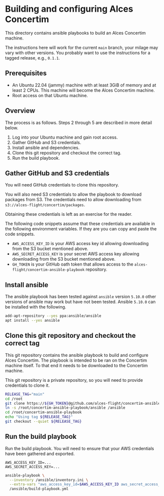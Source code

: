 # Building and configuring Alces Concertim

This directory contains ansible playbooks to build an Alces Concertim machine.

The instructions here will work for the current `main` branch, your milage may
vary with other versions.  You probably want to use the instructions for a
tagged release, e.g., `0.1.1`.

## Prerequisites

* An Ubuntu 22.04 (jammy) machine with at least 3GiB of memory and at least 2
  CPUs.  This machine will become the Alces Concertim machine.
* Root access on that Ubuntu machine.

## Overview

The process is as follows.  Steps 2 through 5 are described in more detail
below.

1. Log into your Ubuntu machine and gain root access.
2. Gather GitHub and S3 credentials.
3. Install ansible and dependencies.
4. Clone this git repository and checkout the correct tag.
5. Run the build playbook.

## Gather GitHub and S3 credentials

You will need GitHub credentials to clone this repository.

You will also need S3 credentials to allow the playbook to download packages
from S3.  The credentials need to allow downloading from
`s3://alces-flight/concertim/packages`.

Obtaining these credentials is left as an exercise for the reader.

The following code snippets assume that these credentials are available in the
following environment variables.  If they are you can copy and paste the code
snippets.

* `AWS_ACCESS_KEY_ID` is your AWS access key id allowing downloading from
  the S3 bucket mentioned above.
* `AWS_SECRET_ACCESS_KEY` is your secret AWS access key allowing downloading
  from the S3 bucket mentioned above.
* `GH_TOKEN` is your GitHub oath token that allows access to the
  `alces-flight/concertim-ansible-playbook` repository.


## Install ansible

The ansible playbook has been tested against `ansible` version `5.10.0` other
versions of ansible may work but have not been tested.  Ansible `5.10.0` can
be installed with the following.

```bash
add-apt-repository --yes ppa:ansible/ansible
apt install --yes ansible
```


## Clone this git repository and checkout the correct tag

This git repository contains the ansible playbook to build and configure Alces
Concertim.  The playbook is intended to be ran on the Concertim machine itself.
To that end it needs to be downloaded to the Concertim machine.

This git repository is a private repository, so you will need to provide
credentials to clone it.

```bash
RELEASE_TAG="main"
cd /root
git clone https://${GH_TOKEN}@github.com/alces-flight/concertim-ansible-playbook.git
ln -s /root/concertim-ansible-playbook/ansible /ansible
cd /root/concertim-ansible-playbook
echo "Using tag ${RELEASE_TAG}"
git checkout --quiet ${RELEASE_TAG}
```

## Run the build playbook

Run the build playbook. You will need to ensure that your AWS credentials have
been gathered and exported.

```
AWS_ACCESS_KEY_ID=...
AWS_SECRET_ACCESS_KEY=...
```

```bash
ansible-playbook \
  --inventory /ansible/inventory.ini \
  --extra-vars "aws_access_key_id=$AWS_ACCESS_KEY_ID aws_secret_access_key=$AWS_SECRET_ACCESS_KEY" \
  /ansible/build-playbook.yml
```
